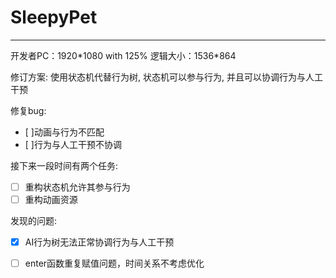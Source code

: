 # SleepyPet

____________


开发者PC：1920\*1080 with 125% 逻辑大小：1536\*864

修订方案:
使用状态机代替行为树, 状态机可以参与行为, 并且可以协调行为与人工干预

修复bug:
* [ ]动画与行为不匹配
* [ ]行为与人工干预不协调

接下来一段时间有两个任务:
* [ ] 重构状态机允许其参与行为
* [ ] 重构动画资源

发现的问题:
* [x] AI行为树无法正常协调行为与人工干预
* [ ] enter函数重复赋值问题，时间关系不考虑优化

